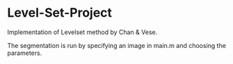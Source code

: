 Level-Set-Project
=================

Implementation of Levelset method by Chan & Vese.

The segmentation is run by specifying an image in main.m and choosing the parameters.
